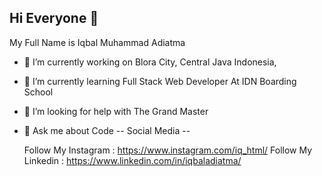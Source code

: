 ## Hi Everyone 👋

My Full Name is Iqbal Muhammad Adiatma

- 🔭 I’m currently working on Blora City, Central Java Indonesia,
- 🌱 I’m currently learning Full Stack Web Developer At IDN Boarding School
- 🤔 I’m looking for help with The Grand Master
- 💬 Ask me about Code
-- Social Media --



  Follow My Instagram : https://www.instagram.com/iq_html/
  Follow My Linkedin : https://www.linkedin.com/in/iqbaladiatma/

